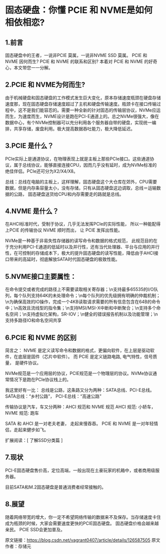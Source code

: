 # 固态硬盘：你懂 PCIE 和 NVME是如何相依相恋?

## 1.前言

固态硬盘中的王者，一说非PCIE 莫属，一说非NVME SSD 莫属。
PCIE 和 NVME 因何而生?
PCIE 和 NVME 的联系和区别?
本着对 PCIE 和 NVME 的好奇心，本文带您一一分解。

## 2.PCIE 和 NVME为何而生?

由于机械硬盘和固态硬盘的工作模式发生巨大变化，原本存储速度瓶颈在硬盘存储速度那，现在固态硬盘存储速度超过了主机和硬盘传输速度。瓶颈卡在接口传输过程中，这不是我们能容忍的。需要一种全新的针对固态的传输层协议，NVMe应运而生，为速度而生，NVME设计是跑在PCI-E通道上的。总之NVMe很强大，像在数据中心，有个NVMe控制器可以充分利用各个服务器自带的硬盘，实现统一编排，共享存储，废盘利用。极大提高数据吞吐能力，极大降低延迟。

## 3.PCIE 是什么？

PCIe实际上是通道协议，在物理表现上就是主板上那些PCIe接口。这些通道协议，属于总线协议，能够直接连接CPU，因而几乎没有延时，成为NVMe标准的绝佳伴侣。PCIe还可分为X2/X4/X8。

总线：总线在电脑的主板上，这样理解，固态硬盘这个大仓库在郊外，CPU需要数据，但是内存条容量太小，没有存储，只有从固态硬盘这边调取，总线＝运输数据的公路， 固态硬盘送货给CPU和内存需要走的路就是总线。

## 4.NVME 是什么？

在AHCI标准时代，受制于协议，几乎无法发挥PCIe的实际性能， 所以一种能配得上PCIE 的传输协议 NVME 顺时而出， 让 PCIE 发挥出性能。

NVMe是一种基于非易失性存储器的读写命令和数据的格式规范， 此规范目的在于充分利用PCI-E通道的低延时以及并行性，还有当代处理器、平台与应用的并行性，在可控制的存储成本下，极大的提升固态硬盘的读写性能，降低由于AHCI接口带来的高延时，彻底解放SATA时代固态硬盘的极致性能。

## 5.NVME接口主要属性：

在命令提交或者完成的路径上不需要读取相关寄存器；\n支持最多65535的I/O队列，每个队列支持64K的未处理命令；\n每个队列的优先级拥有明确的仲裁机制；\n为确保高效的IO操作，完成一个4KB读取请求需要的所有信息包含在64B的命令中；\n高效且流线型的指令集；\n支持MSI/MSI-X中断和中断聚合；\n支持多个命名空间；\n支持虚拟化架构，SR-IOV；\n健全的错误报告机制以及功能管理；\n支持多路径IO和命名空间共享

## 6.PCIE 和 NVME 的区别

简言之：
NVME 是定义读写命令和数据的格式，更偏向软件，在上层是驱动软件，在底层是固件（芯片中软件）。 而 PCIE 是定义链路电路, 电气特性，信号质量， 是硬件协议。

NVMe规范是一个应用层的协议，PCIE规范是一个物理层的协议。NVMe协议通常情况下是跑在PCIe协议栈上的。

我这里好有一比：
总线是公路，这条路又分为两种：SATA总线、PCI-E总线。
SATA总线：“乡村公路”， PCI-E总线：“高速公路”

传输协议是汽车，车又分两种：AHCI 规范和 NVME 规范
AHCI 规范: 小轿车， NVME 规范: 跑车

SATA 和 AHCI 是一对老夫老妻， 走起来慢吞吞。
PCIE 和 NVME 是一对年轻情侣，走起来健步如飞。

扩展阅读：[ 了解SSD分类篇 ]

## 7.现状

PCI-E固态硬盘售价高，定位高端，一般出现在土豪玩家的机箱中，或者商用级服务器。

目前SATA和M.2固态硬盘是普通消费者经常接触的。

## 8.展望

随着网络带宽的增大，你一定不希望网络传输的数据来不及保存。当存储速度卡住成为瓶颈的时候，大家会需要速度更快的PCIE固态硬盘。
固态硬盘价格会越来越亲民。
PCIE SSD会更加普及。







原文链接：https://blog.csdn.net/vagrant0407/article/details/126587505  原文作者：存储元